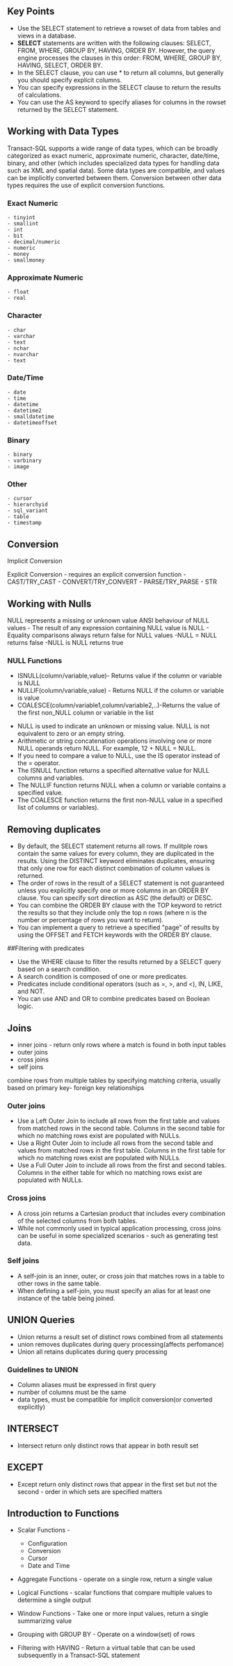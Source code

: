 ## Key Points

- Use the SELECT statement to retrieve a rowset of data from tables and views in a database.
- **SELECT** statements are written with the following clauses: SELECT, FROM, WHERE, GROUP BY, HAVING, ORDER BY. However, the query engine processes the clauses in this order: FROM, WHERE, GROUP BY, HAVING, SELECT, ORDER BY.
- In the SELECT clause, you can use \* to return all columns, but generally you should specify explicit columns.
- You can specify expressions in the SELECT clause to return the results of calculations.
- You can use the AS keyword to specify aliases for columns in the rowset returned by the SELECT statement.

## Working with Data Types

Transact-SQL supports a wide range of data types, which can be broadly categorized as exact numeric, approximate numeric, character, date/time, binary, and other (which includes specialized data types for handling data such as XML and spatial data).
Some data types are compatible, and values can be implicitly converted between them. Conversion between other data types requires the use of explicit conversion functions.

### Exact Numeric

    - tinyint
    - smallint
    - int
    - bit
    - decimal/numeric
    - numeric
    - money
    - smallmoney

### Approximate Numeric

    - float
    - real

### Character

    - char
    - varchar
    - text
    - nchar
    - nvarchar
    - text

### Date/Time

    - date
    - time
    - datetime
    - datetime2
    - smalldatetime
    - datetimeoffset

### Binary

    - binary
    - varbinary
    - image

### Other

    - cursor
    - hierarchyid
    - sql_variant
    - table
    - timestamp

## Conversion

Implicit Conversion

Explicit Conversion - requires an explicit conversion function - CAST/TRY_CAST - CONVERT/TRY_CONVERT - PARSE/TRY_PARSE - STR

## Working with Nulls

NULL represents a missing or unknown value
ANSI behaviour of NULL values - The result of any expression containing NULL value is NULL - Equality comparisons always return false for NULL values
-NULL = NULL returns false
-NULL is NULL returns true

### NULL Functions

- ISNULL(column/variable,value)- Returns value if the column or variable is NULL
- NULLIF(column/variable,value) - Returns NULL if the column or variable is value
- COALESCE(column/variable1,column/variable2,..)-Returns the value of the first non_NULL column or variable in the list

* NULL is used to indicate an unknown or missing value. NULL is not equivalent to zero or an empty string.
* Arithmetic or string concatenation operations involving one or more NULL operands return NULL. For example, 12 + NULL = NULL.
* If you need to compare a value to NULL, use the IS operator instead of the = operator.
* The ISNULL function returns a specified alternative value for NULL columns and variables.
* The NULLIF function returns NULL when a column or variable contains a specified value.
* The COALESCE function returns the first non-NULL value in a specified list of columns or variables).

## Removing duplicates

- By default, the SELECT statement returns all rows. If mulitple rows contain the same values for every column, they are duplicated in the results. Using the DISTINCT keyword eliminates duplicates, ensuring that only one row for each distinct combination of column values is returned.
- The order of rows in the result of a SELECT statement is not guaranteed unless you explicitly specify one or more columns in an ORDER BY clause. You can specify sort direction as ASC (the default) or DESC.
- You can combine the ORDER BY clause with the TOP keyword to retrict the results so that they include only the top n rows (where n is the number or percentage of rows you want to return).
- You can implement a query to retrieve a specified "page" of results by using the OFFSET and FETCH keywords with the ORDER BY clause.

##Filtering with predicates

- Use the WHERE clause to filter the results returned by a SELECT query based on a search condition.
- A search condition is composed of one or more predicates.
- Predicates include conditional operators (such as =, >, and <), IN, LIKE, and NOT.
- You can use AND and OR to combine predicates based on Boolean logic.

## Joins

- inner joins - return only rows where a match is found in both input tables
- outer joins
- cross joins
- self joins

combine rows from multiple tables by specifying matching criteria, usually based on primary key- foreign key relationships

### Outer joins

- Use a Left Outer Join to include all rows from the first table and values from matched rows in the second table. Columns in the second table for which no matching rows exist are populated with NULLs.
- Use a Right Outer Join to include all rows from the second table and values from matched rows in the first table. Columns in the first table for which no matching rows exist are populated with NULLs.
- Use a Full Outer Join to include all rows from the first and second tables. Columns in the either table for which no matching rows exist are populated with NULLs.

### Cross joins

- A cross join returns a Cartesian product that includes every combination of the selected columns from both tables.
- While not commonly used in typical application processing, cross joins can be useful in some specialized scenarios - such as generating test data.

### Self joins

- A self-join is an inner, outer, or cross join that matches rows in a table to other rows in the same table.
- When defining a self-join, you must specify an alias for at least one instance of the table being joined.

## UNION Queries

- Union returns a result set of distinct rows combined from all statements
- union removes duplicates during query processing(affects perfomance)
- Union all retains duplicates during query processing

### Guidelines to UNION

- Column aliases must be expressed in first query
- number of columns must be the same
- data types, must be compatible for implicit conversion(or converted explicitly)

## INTERSECT

- Intersect return only distinct rows that appear in both result set

## EXCEPT

- Except return only distinct rows that appear in the first set but not the second - order in which sets are specified matters

## Introduction to Functions

- Scalar Functions -
    - Configuration
    - Conversion
    - Cursor
    - Date and Time
    
- Aggregate Functions - operate on a single row, return a single value
- Logical Functions - scalar functions that compare multiple values to determine a single output
- Window Functions - Take one or more input values, return a single summarizing value
- Grouping with GROUP BY - Operate on a window(set) of rows
- Filtering with HAVING - Return a virtual table that can be used subsequently in a Transact-SQL statement
